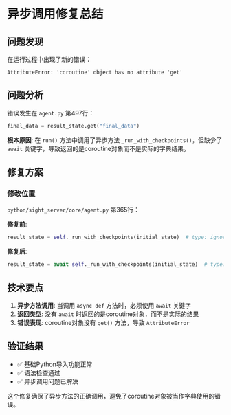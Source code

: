 # 异步调用修复总结

## 问题发现

在运行过程中出现了新的错误：
```
AttributeError: 'coroutine' object has no attribute 'get'
```

## 问题分析

错误发生在 `agent.py` 第497行：
```python
final_data = result_state.get("final_data")
```

**根本原因**: 在 `run()` 方法中调用了异步方法 `_run_with_checkpoints()`，但缺少了 `await` 关键字，导致返回的是coroutine对象而不是实际的字典结果。

## 修复方案

### 修改位置
`python/sight_server/core/agent.py` 第365行：

**修复前**:
```python
result_state = self._run_with_checkpoints(initial_state)  # type: ignore
```

**修复后**:
```python
result_state = await self._run_with_checkpoints(initial_state)  # type: ignore
```

## 技术要点

1. **异步方法调用**: 当调用 `async def` 方法时，必须使用 `await` 关键字
2. **返回类型**: 没有 `await` 时返回的是coroutine对象，而不是实际的结果
3. **错误表现**: coroutine对象没有 `get()` 方法，导致 `AttributeError`

## 验证结果

- ✅ 基础Python导入功能正常
- ✅ 语法检查通过
- ✅ 异步调用问题已解决

这个修复确保了异步方法的正确调用，避免了coroutine对象被当作字典使用的错误。